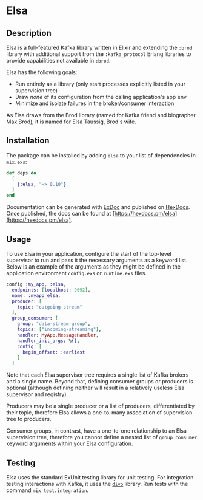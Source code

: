 # Elsa

## Description

Elsa is a full-featured Kafka library written in Elixir and extending the `:brod` library with additional support from the `:kafka_protocol` Erlang libraries to provide capabilities not available in `:brod`.

Elsa has the following goals:
* Run entirely as a library (only start processes explicitly listed in your supervision tree)
* Draw _none_ of its configuration from the calling application's app env
* Minimize and isolate failures in the broker/consumer interaction

As Elsa draws from the Brod library (named for Kafka friend and biographer Max Brod), it is named for Elsa Taussig, Brod's wife.

## Installation

The package can be installed by adding `elsa` to your list of dependencies in `mix.exs`:

```elixir
def deps do
  [
    {:elsa, "~> 0.10"}
  ]
end
```

Documentation can be generated with [ExDoc](https://github.com/elixir-lang/ex_doc)
and published on [HexDocs](https://hexdocs.pm). Once published, the docs can
be found at [https://hexdocs.pm/elsa](https://hexdocs.pm/elsa).

## Usage

To use Elsa in your application, configure the start of the top-level supervisor
to run and pass it the necessary arguments as a keyword list. Below is an example
of the arguments as they might be defined in the application environment `config.exs`
or `runtime.exs` files.

```elixir
config :my_app, :elsa,
  endpoints: [localhost: 9092],
  name: :myapp_elsa,
  producer: [
    topic: "outgoing-stream"
  ],
  group_consumer: [
    group: "data-stream-group",
    topics: ["incoming-streaming"],
    handler: MyApp.MessageHandler,
    handler_init_args: %{},
    config: [
      begin_offset: :earliest
    ]
  ]
```

Note that each Elsa supervisor tree requires a single list of Kafka brokers
and a single name. Beyond that, defining consumer groups or producers is optional
(although defining neither will result in a relatively useless Elsa supervisor and
registry).

Producers may be a single producer or a list of producers, differentiated by their
topic, therefore Elsa allows a one-to-many association of supervision tree to producers.

Consumer groups, in contrast, have a one-to-one relationship to an Elsa supervision
tree, therefore you cannot define a nested list of `group_consumer` keyword arguments
within your Elsa configuration.

## Testing

Elsa uses the standard ExUnit testing library for unit testing. For integration testing interactions with Kafka, it uses the [`divo`](https://github.com/smartcitiesdata/divo) library. Run tests with the command `mix test.integration`.
